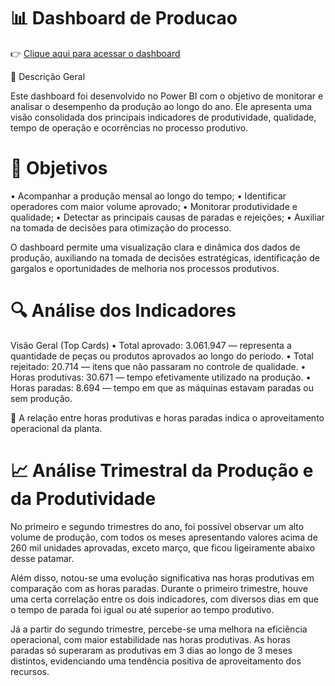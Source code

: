 # 📊 Dashboard de Producao

👉 [Clique aqui para acessar o dashboard](https://app.powerbi.com/view?r=eyJrIjoiMDk3ODVmNmEtN2EzMy00ZmQ3LThmOGYtMGY1OTJjZGI2MGJmIiwidCI6ImQ5MDNmYzJlLTU0OTktNDllMi1iZWFkLTYzMDhhN2UxZTRjOCJ9)

🧾 Descrição Geral

Este dashboard foi desenvolvido no Power BI com o objetivo de monitorar e analisar o desempenho da produção ao longo do ano. Ele apresenta uma visão consolidada dos principais indicadores de produtividade, qualidade, tempo de operação e ocorrências no processo produtivo.

# 🎯 Objetivos

• Acompanhar a produção mensal ao longo do tempo;
• Identificar operadores com maior volume aprovado;
• Monitorar produtividade e qualidade;
• Detectar as principais causas de paradas e rejeições;
• Auxiliar na tomada de decisões para otimização do processo.

O dashboard permite uma visualização clara e dinâmica dos dados de produção, auxiliando na tomada de decisões estratégicas, identificação de gargalos e oportunidades de melhoria nos processos produtivos.

# 🔍 Análise dos Indicadores

Visão Geral (Top Cards)
• Total aprovado: 3.061.947 — representa a quantidade de peças ou produtos aprovados ao longo do período.
• Total rejeitado: 20.714 — itens que não passaram no controle de qualidade.
• Horas produtivas: 30.671 — tempo efetivamente utilizado na produção.
• Horas paradas: 8.694 — tempo em que as máquinas estavam paradas ou sem produção.

🔎 A relação entre horas produtivas e horas paradas indica o aproveitamento operacional da planta.

# 📈 Análise Trimestral da Produção e da Produtividade

No primeiro e segundo trimestres do ano, foi possível observar um alto volume de produção, com todos os meses apresentando valores acima de 260 mil unidades aprovadas, exceto março, que ficou ligeiramente abaixo desse patamar.

Além disso, notou-se uma evolução significativa nas horas produtivas em comparação com as horas paradas.
Durante o primeiro trimestre, houve uma certa correlação entre os dois indicadores, com diversos dias em que o tempo de parada foi igual ou até superior ao tempo produtivo.

Já a partir do segundo trimestre, percebe-se uma melhora na eficiência operacional, com maior estabilidade nas horas produtivas. As horas paradas só superaram as produtivas em 3 dias ao longo de 3 meses distintos, evidenciando uma tendência positiva de aproveitamento dos recursos.
